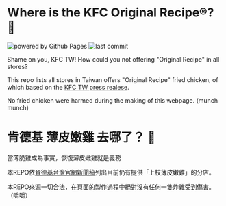 # Where is the KFC Original Recipe®? 🍗
![powered by Github Pages](https://img.shields.io/badge/powered_by-Github_Pages-blue.svg) ![last commit](https://img.shields.io/github/last-commit/assanges/tw-kfc-original-recipe.svg)

Shame on you, KFC TW! How could you not offering "Original Recipe" in all stores?

This repo lists all stores in Taiwan offers "Original Recipe" fried chicken, of which based on the [KFC TW press realese](https://www.kfcclub.com.tw/tw/Brand/NewsDetail-37.html).

No fried chicken were harmed during the making of this webpage. (munch munch)  

# 肯德基 薄皮嫩雞 去哪了？ 🍗

當薄脆雞成為事實，恢復薄皮嫩雞就是義務

本REPO依[肯德基台灣官網新聞稿](https://www.kfcclub.com.tw/tw/Brand/NewsDetail-37.html)列出目前仍有提供「上校薄皮嫩雞」的分店。

本REPO來源一切合法，在頁面的製作過程中絕對沒有任何一隻炸雞受到傷害。（嚼嚼）
